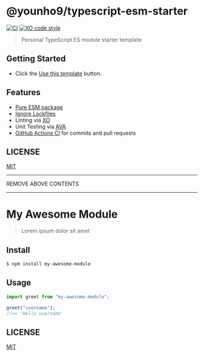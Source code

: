 # @younho9/typescript-esm-starter

[![CI](https://github.com/younho9/typescript-esm-starter/actions/workflows/main.yml/badge.svg)](https://github.com/younho9/typescript-esm-starter/actions/workflows/main.yml)
[![XO code style](https://img.shields.io/badge/code_style-XO-5ed9c7.svg)](https://github.com/xojs/xo)

> Personal TypeScript ES module starter template

## Getting Started

- Click the [Use this template](https://github.com/younho9/typescript-esm-starter/generate) button.

## Features

- [Pure ESM package](https://gist.github.com/sindresorhus/a39789f98801d908bbc7ff3ecc99d99c)
- [Ignore Lockfiles](https://github.com/sindresorhus/ama/issues/479#issuecomment-310661514)
- Linting via [XO](https://github.com/xojs/xo#readme)
- Unit Testing via [AVA](https://github.com/avajs/ava#readme)
- [GitHub Actions CI](https://github.com/younho9/typescript-esm-starter/blob/main/.github/workflows/main.yml) for commits and pull requests

## LICENSE

[MIT](LICENSE)

---

REMOVE ABOVE CONTENTS

---

# My Awesome Module

> Lorem ipsum dolor sit amet

## Install

```sh
$ npm install my-awesome-module
```

## Usage

```ts
import greet from "my-awesome-module";

greet("username");
//=> 'Hello username'
```

## LICENSE

[MIT](LICENSE)
